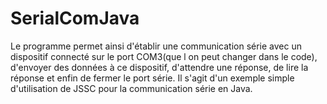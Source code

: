 # SerialComJava
Le programme permet ainsi d'établir une communication série avec un dispositif connecté sur le port COM3(que l on peut changer dans le code), d'envoyer des données à ce dispositif, d'attendre une réponse, de lire la réponse et enfin de fermer le port série. Il s'agit d'un exemple simple d'utilisation de JSSC pour la communication série en Java.
